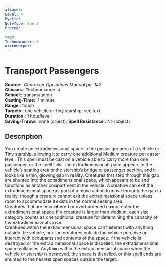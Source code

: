 ```yaml
---
aliases: 
Level: 4
Mystic: 
NoteType: Spell
Precog: 

tags: 
Technomancer: X
Witchwarper: 
---
```


# Transport Passengers

**Source**:: _Character Operations Manual pg. 142_  
**Classes**:: Technomancer 4  
**School**:: transmutation  
**Casting-Time**:: 1 minute  
**Range**:: touch  
**Targets**:: one vehicle or Tiny starship; see text  
**Duration**:: 1 hour/level  
**Saving-Throw**:: none (object);
**Spell Resistance**:: No (object)

## Description

You create an extradimensional space in the passenger area of a vehicle or Tiny starship, allowing it to carry one additional Medium creature per caster level. This spell must be cast on a vehicle able to carry more than one passenger, or the spell fails. The extradimensional space appears in the vehicle’s seating area or the starship’s bridge or passenger section, and it looks like a thin, glowing gap in reality. Creatures that step through this gap are shunted into the extradimensional space, which appears to be and functions as another compartment in the vehicle. A creature can exit the extradimensional space as part of a move action to move through the gap in reality, though a creature cannot exit the extradimensional space unless room to accommodate it exists in the normal seating area.  
Creatures that are encumbered or overburdened cannot enter the extradimensional space. If a creature is larger than Medium, each size category counts as one additional creature for determining the capacity of the extradimensional space.  
Creatures within the extradimensional space can’t interact with anything outside the vehicle, nor can creatures outside the vehicle perceive or interact with occupants and contents of the space. If the vehicle is destroyed or the extradimensional space is dispelled, the extradimensional space collapses. Anything within the extradimensional space when the vehicle or starship is destroyed, the space is dispelled, or this spell ends are shunted to the nearest open spaces outside the target.
